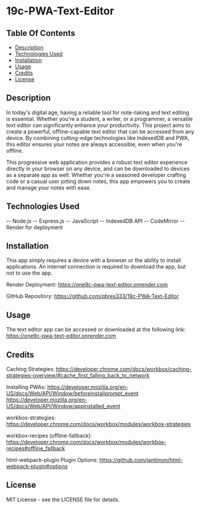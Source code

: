 # 19c-PWA-Text-Editor

## Table Of Contents

- [Description](#description)
- [Technologies Used](#technologiesused)
- [Installation](#installation)
- [Usage](#usage)
- [Credits](#credits)
- [License](#license)

## Description

In today's digital age, having a reliable tool for note-taking and text editing is essential. Whether you're a student, a writer, or a programmer, a versatile text editor can significantly enhance your productivity. This project aims to create a powerful, offline-capable text editor that can be accessed from any device. By combining cutting-edge technologies like IndexedDB and PWA, this editor ensures your notes are always accessible, even when you're offline.

This progressive web application provides a robust text editor experience directly in your browser on any device, and can be downloaded to devices as a separate app as well. Whether you're a seasoned developer crafting code or a casual user jotting down notes, this app empowers you to create and manage your notes with ease.

## Technologies Used

-- Node.js
-- Express.js
-- JavaScript
-- IndexedDB API
-- CodeMirror
-- Render for deployment

## Installation

This app simply requires a device with a browser or the ability to install applications. An internet connection is required to download the app, but not to use the app. 

Render Deployment:
https://one9c-pwa-text-editor.onrender.com

GitHub Repository: 
https://github.com/qbres333/19c-PWA-Text-Editor

## Usage

The text editor app can be accessed or downloaded at the following link:
https://one9c-pwa-text-editor.onrender.com

## Credits

Caching Strategies:
https://developer.chrome.com/docs/workbox/caching-strategies-overview/#cache_first_falling_back_to_network

Installing PWAs:
https://developer.mozilla.org/en-US/docs/Web/API/Window/beforeinstallprompt_event
https://developer.mozilla.org/en-US/docs/Web/API/Window/appinstalled_event

workbox-strategies:
https://developer.chrome.com/docs/workbox/modules/workbox-strategies

workbox-recipes (offline-fallback):
https://developer.chrome.com/docs/workbox/modules/workbox-recipes#offline_fallback

html-webpack-plugin Plugin Options:
https://github.com/jantimon/html-webpack-plugin#options

## License

MIT License - see the LICENSE file for details.
